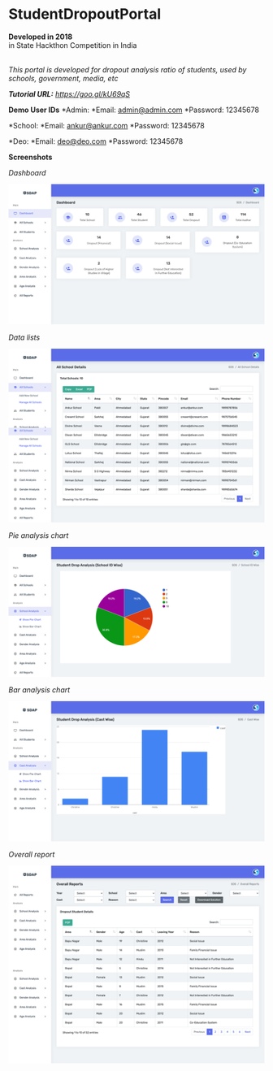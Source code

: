 # StudentDropoutPortal

**Developed in 2018** <br />
in State Hackthon Competition in India <br /><br />

*This portal is developed for dropout analysis ratio of students, used by schools, government, media, etc*<br />

_**Tutorial URL:** https://goo.gl/kU69qS_

**Demo User IDs**
*Admin:
    *Email: admin@admin.com
    *Password: 12345678

*School:
    *Email: ankur@ankur.com
    *Password: 12345678

*Deo:
    *Email: deo@deo.com
    *Password: 12345678

**Screenshots**

_Dashboard_<br />

![Homepage](https://github.com/sahilachhava/StudentDropoutPortal/blob/main/screenshots/dashboard.png)<br />

_Data lists_<br />

![Homepage](https://github.com/sahilachhava/StudentDropoutPortal/blob/main/screenshots/list.png)<br />

_Pie analysis chart_<br />

![Homepage](https://github.com/sahilachhava/StudentDropoutPortal/blob/main/screenshots/pie.png)<br />

_Bar analysis chart_<br />

![Homepage](https://github.com/sahilachhava/StudentDropoutPortal/blob/main/screenshots/bar.png)<br />

_Overall report_<br />

![Homepage](https://github.com/sahilachhava/StudentDropoutPortal/blob/main/screenshots/media.png)<br />